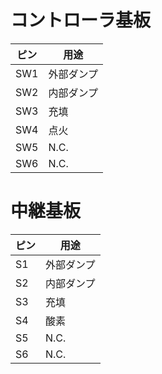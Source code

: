 # コントローラ基板

| ピン | 用途 |
|------|------|
| SW1  | 外部ダンプ |
| SW2  | 内部ダンプ |
| SW3  | 充填 |
| SW4  | 点火 |
| SW5  | N.C. |
| SW6  | N.C. |


# 中継基板

| ピン | 用途 |
|------|------|
| S1  | 外部ダンプ |
| S2  | 内部ダンプ |
| S3  | 充填 |
| S4  | 酸素 |
| S5  | N.C. |
| S6  | N.C. |